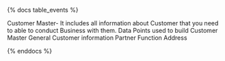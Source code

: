 {% docs table_events %}

Customer Master- It includes all information about Customer that you need to able to conduct Business with them.
Data Points used to build Customer Master
General Customer information
Partner Function
Address


{% enddocs %}